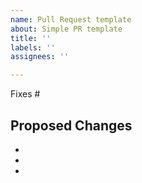 ```yaml
---
name: Pull Request template
about: Simple PR template
title: ''
labels: ''
assignees: ''

---
```


Fixes #

## Proposed Changes

  -
  -
  -

